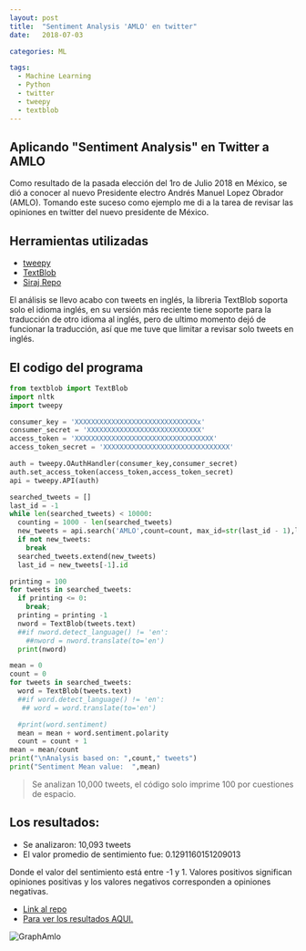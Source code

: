 ```yaml
---
layout: post
title:  "Sentiment Analysis 'AMLO' en twitter"
date:   2018-07-03

categories: ML

tags:
  - Machine Learning
  - Python
  - twitter
  - tweepy
  - textblob
---
```


## Aplicando "Sentiment Analysis" en Twitter a AMLO

Como resultado de la pasada elección del 1ro de Julio 2018 en México, se dió a conocer al nuevo Presidente electro
Andrés Manuel Lopez Obrador (AMLO).
Tomando este suceso como ejemplo me di a la tarea de revisar las opiniones en twitter del nuevo presidente de México.
 

## Herramientas utilizadas
* [tweepy](http://www.tweepy.org/)
* [TextBlob](https://textblob.readthedocs.io/en/dev/)
* [Siraj Repo](https://github.com/llSourcell/twitter_sentiment_challenge)

El análisis se llevo acabo con tweets en inglés, la libreria TextBlob soporta solo el idioma inglés,
en su versión más reciente tiene soporte para la traducción de otro idioma al inglés, pero de ultimo momento dejó de funcionar 
la traducción, así que me tuve que limitar a revisar solo tweets en inglés.

<!-- more -->

## El codigo del programa
```python
from textblob import TextBlob
import nltk
import tweepy

consumer_key = 'XXXXXXXXXXXXXXXXXXXXXXXXXXXXXXx'
consumer_secret = 'XXXXXXXXXXXXXXXXXXXXXXXXXXXX'
access_token = 'XXXXXXXXXXXXXXXXXXXXXXXXXXXXXXXXXX'
access_token_secret = 'XXXXXXXXXXXXXXXXXXXXXXXXXXXXXXX'

auth = tweepy.OAuthHandler(consumer_key,consumer_secret)
auth.set_access_token(access_token,access_token_secret)
api = tweepy.API(auth)

searched_tweets = []
last_id = -1
while len(searched_tweets) < 10000:
  counting = 1000 - len(searched_tweets)
  new_tweets = api.search('AMLO',count=count, max_id=str(last_id - 1),lang='en')
  if not new_tweets:
    break
  searched_tweets.extend(new_tweets)
  last_id = new_tweets[-1].id

printing = 100 
for tweets in searched_tweets:
  if printing <= 0:
    break;
  printing = printing -1
  nword = TextBlob(tweets.text)
  ##if nword.detect_language() != 'en':
    ##nword = nword.translate(to='en')
  print(nword)

mean = 0
count = 0
for tweets in searched_tweets:
  word = TextBlob(tweets.text)
  ##if word.detect_language() != 'en':
   ## word = word.translate(to='en')

  #print(word.sentiment)
  mean = mean + word.sentiment.polarity
  count = count + 1
mean = mean/count
print("\nAnalysis based on: ",count," tweets")
print("Sentiment Mean value:  ",mean)

```


> Se analizan 10,000 tweets, el código solo imprime 100 por cuestiones de espacio.

## Los resultados:
* Se analizaron:  10,093  tweets
* El valor promedio de sentimiento fue: 0.1291160151209013

Donde el valor del sentimiento está entre -1 y 1. Valores positivos significan opiniones positivas y los valores negativos
corresponden a opiniones negativas.

* [Link al repo](https://github.com/forcesk/ML-ForFun/tree/master/AMLO-twitter)
* [Para ver los resultados AQUI.](https://github.com/forcesk/ML-ForFun/blob/master/AMLO-twitter/AMLO_TwitterSentimentAnalysis.ipynb)

![GraphAmlo]('/public/EC/GraphAMLO.png')



